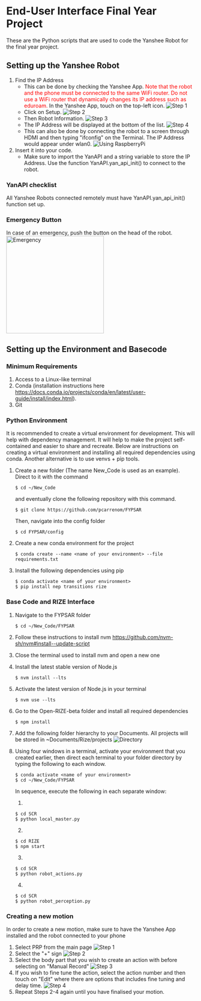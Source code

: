 # End-User Interface Final Year Project
These are the Python scripts that are used to code the Yanshee Robot for the final year project.

## Setting up the Yanshee Robot
1. Find the IP Address
    - This can be done by checking the Yanshee App. <span style="color: red"> Note that the robot and the phone must be connected to the same WiFi router. Do not use a WiFi router that dynamically changes its IP address such as eduroam.</span> In the Yanshee App, touch on the top-left icon.
    ![Step 1](data/images/IP_Address_1.jpg)
    - Click on Setup.
    ![Step 2](data/images/IP_Address_2.jpg)
    - Then Robot Information.
    ![Step 3](data/images/IP_Address_3.jpg)
    - The IP Address will be displayed at the bottom of the list.
    ![Step 4](data/images/IP_Address_4.jpg)
    - This can also be done by connecting the robot to a screen through HDMI and then typing "ifconfig" on the Terminal. The IP Address would appear under wlan0.
    ![Using RaspberryPi](data/images/IP_Address_Pi.png)
2. Insert it into your code.
    - Make sure to import the YanAPI and a string variable to store the IP Address. Use the function YanAPI.yan_api_init() to connect to the robot.

### YanAPI checklist
All Yanshee Robots connected remotely must have YanAPI.yan_api_init() function set up.

### Emergency Button
In case of an emergency, push the button on the head of the robot. <br />
<img src="data/images/Emergency_Stop.jpg" alt="Emergency" width="260">

## Setting up the Environment and Basecode
### Minimum Requirements
1. Access to a Linux-like terminal
2. Conda (installation instructions here https://docs.conda.io/projects/conda/en/latest/user-guide/install/index.html).
3. Git

### Python Environment
It is recommended to create a virtual environment for development. This will help with dependency management. It will help to make the project self-contained and easier to share and recreate. Below are instructions on creating a virtual environment and installing all required dependencies using conda. Another alternative is to use venvs + pip tools.

1. Create a new folder (The name New_Code is used as an example). Direct to it with the command
    ```console
    $ cd ~/New_Code
    ```
    and eventually clone the following repository with this command.
    ```console
    $ git clone https://github.com/pcarrenom/FYPSAR
    ```
    Then, navigate into the config folder
    ```console
    $ cd FYPSAR/config
    ```
2. Create a new conda environment for the project
    ```console
    $ conda create --name <name of your environment> --file requirements.txt
    ```
3. Install the following dependencies using pip
    ```console
    $ conda activate <name of your environment>
    $ pip install nep transitions rize
    ```

### Base Code and RIZE Interface
1. Navigate to the FYPSAR folder
    ```console
    $ cd ~/New_Code/FYPSAR
    ```
2. Follow these instructions to install nvm https://github.com/nvm-sh/nvm#install--update-script
3. Close the terminal used to install nvm and open a new one
4. Install the latest stable version of Node.js
    ```console
    $ nvm install --lts
    ```
5. Activate the latest version of Node.js in your terminal
    ```console
    $ nvm use --lts
    ```
6. Go to the Open-RIZE-beta folder and install all required dependencies
    ```console
    $ npm install
    ```
7. Add the following folder hierarchy to your Documents. All projects will be stored in ~Documents/Rize/projects
![Directory](data/images/directory.png)
8. Using four windows in a terminal, activate your environment that you created earlier, then direct each terminal to your folder directory by typing the following to each window.
    ```console
    $ conda activate <name of your environment>
    $ cd ~/New_Code/FYPSAR
    ```
    In sequence, execute the following in each separate window:
    
    1. 
    ```console
    $ cd SCR
    $ python local_master.py
    ```
    2. 
    ```console
    $ cd RIZE
    $ npm start
    ```
    3. 
    ```console
    $ cd SCR
    $ python robot_actions.py
    ```
    4. 
    ```console
    $ cd SCR
    $ python robot_perception.py
    ```
### Creating a new motion
In order to create a new motion, make sure to have the Yanshee App installed and the robot connected to your phone
1. Select PRP from the main page
![Step 1](data/images/Motion_1.PNG)
2. Select the "+" sign
![Step 2](data/images/Motion_2.PNG)
3. Select the body part that you wish to create an action with before selecting on "Manual Record"
![Step 3](data/images/Motion_3.PNG)
4. If you wish to fine tune the action, select the action number and then touch on "Edit" where there are options that includes fine tuning and delay time.
![Step 4](data/images/Motion_4.PNG)
5. Repeat Steps 2-4 again until you have finalised your motion.